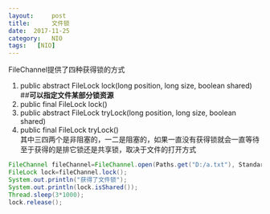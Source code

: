 ```yaml
---
layout:     post
title:      文件锁
date:  2017-11-25
category:   NIO
tags:   [NIO]
---
```

FileChannel提供了四种获得锁的方式
1. public abstract FileLock lock(long position, long size, boolean shared) ##**可以指定文件某部分锁资源**
2. public final FileLock lock()
3. public abstract FileLock tryLock(long position, long size, boolean shared)
4. public final FileLock tryLock()  
其中三四两个是非阻塞的，一二是阻塞的，如果一直没有获得锁就会一直等待  
至于获得的是排它锁还是共享锁，取决于文件的打开方式

```Java
FileChannel fileChannel=FileChannel.open(Paths.get("D:/a.txt"), StandardOpenOption.WRITE);
FileLock lock=fileChannel.lock();
System.out.println("获得了文件锁");
System.out.println(lock.isShared());
Thread.sleep(3*1000);
lock.release();
```
